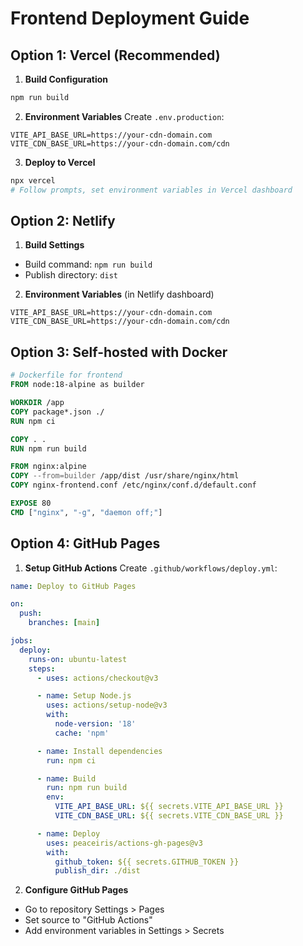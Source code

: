 # Frontend Deployment Guide

## Option 1: Vercel (Recommended)

1. **Build Configuration**

```bash
npm run build
```

2. **Environment Variables**
   Create `.env.production`:

```
VITE_API_BASE_URL=https://your-cdn-domain.com
VITE_CDN_BASE_URL=https://your-cdn-domain.com/cdn
```

3. **Deploy to Vercel**

```bash
npx vercel
# Follow prompts, set environment variables in Vercel dashboard
```

## Option 2: Netlify

1. **Build Settings**

- Build command: `npm run build`
- Publish directory: `dist`

2. **Environment Variables** (in Netlify dashboard)

```
VITE_API_BASE_URL=https://your-cdn-domain.com
VITE_CDN_BASE_URL=https://your-cdn-domain.com/cdn
```

## Option 3: Self-hosted with Docker

```dockerfile
# Dockerfile for frontend
FROM node:18-alpine as builder

WORKDIR /app
COPY package*.json ./
RUN npm ci

COPY . .
RUN npm run build

FROM nginx:alpine
COPY --from=builder /app/dist /usr/share/nginx/html
COPY nginx-frontend.conf /etc/nginx/conf.d/default.conf

EXPOSE 80
CMD ["nginx", "-g", "daemon off;"]
```

## Option 4: GitHub Pages

1. **Setup GitHub Actions**
   Create `.github/workflows/deploy.yml`:

```yaml
name: Deploy to GitHub Pages

on:
  push:
    branches: [main]

jobs:
  deploy:
    runs-on: ubuntu-latest
    steps:
      - uses: actions/checkout@v3

      - name: Setup Node.js
        uses: actions/setup-node@v3
        with:
          node-version: '18'
          cache: 'npm'

      - name: Install dependencies
        run: npm ci

      - name: Build
        run: npm run build
        env:
          VITE_API_BASE_URL: ${{ secrets.VITE_API_BASE_URL }}
          VITE_CDN_BASE_URL: ${{ secrets.VITE_CDN_BASE_URL }}

      - name: Deploy
        uses: peaceiris/actions-gh-pages@v3
        with:
          github_token: ${{ secrets.GITHUB_TOKEN }}
          publish_dir: ./dist
```

2. **Configure GitHub Pages**

- Go to repository Settings > Pages
- Set source to "GitHub Actions"
- Add environment variables in Settings > Secrets
